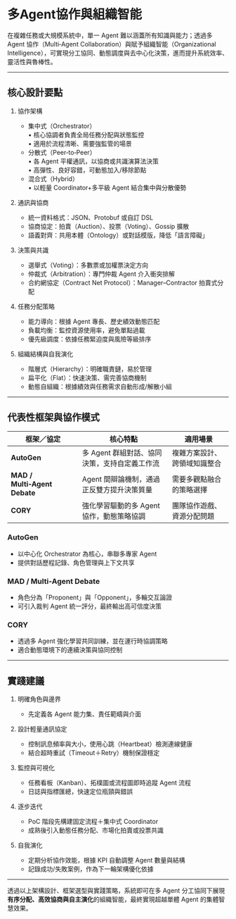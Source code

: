 # 多Agent協作與組織智能

在複雜任務或大規模系統中，單一 Agent 難以涵蓋所有知識與能力；透過多 Agent 協作（Multi‑Agent Collaboration）與賦予組織智能（Organizational Intelligence），可實現分工協同、動態調度與去中心化決策，進而提升系統效率、靈活性與魯棒性。  

---

## 核心設計要點

1. 協作架構  
   - 集中式（Orchestrator）  
     • 核心協調者負責全局任務分配與狀態監控  
     • 適用於流程清晰、需要強監管的場景  
   - 分散式（Peer‑to‑Peer）  
     • 各 Agent 平權通訊，以協商或共識演算法決策  
     • 高彈性、良好容錯，可動態加入/移除節點  
   - 混合式（Hybrid）  
     • 以輕量 Coordinator+多平級 Agent 結合集中與分散優勢  

2. 通訊與協商  
   - 統一資料格式：JSON、Protobuf 或自訂 DSL  
   - 協商協定：拍賣（Auction）、投票（Voting）、Gossip 擴散  
   - 語義對齊：共用本體（Ontology）或對話模版，降低「語言障礙」  

3. 決策與共識  
   - 選舉式（Voting）：多數票或加權票決定方向  
   - 仲裁式（Arbitration）：專門仲裁 Agent 介入衝突排解  
   - 合約網協定（Contract Net Protocol）：Manager–Contractor 拍賣式分配  

4. 任務分配策略  
   - 能力導向：根據 Agent 專長、歷史績效動態匹配  
   - 負載均衡：監控資源使用率，避免單點過載  
   - 優先級調度：依據任務緊迫度與風險等級排序  

5. 組織結構與自我演化  
   - 階層式（Hierarchy）：明確職責鏈，易於管理  
   - 扁平化（Flat）：快速決策、需完善協商機制  
   - 動態自組織：根據績效與任務需求自動形成/解散小組  

---

## 代表性框架與協作模式

| 框架／協定                           | 核心特點                                  | 適用場景                         |
| ----------------------------------- | ----------------------------------------- | ------------------------------- |
| **AutoGen**                    | 多 Agent 群組對話、協同決策，支持自定義工作流   | 複雜方案設計、跨領域知識整合     |
| **MAD / Multi‑Agent Debate**   | Agent 間辯論機制，通過正反雙方提升決策質量     | 需要多觀點融合的策略選擇         |
| **CORY**                       | 強化學習驅動的多 Agent 協作，動態策略協調     | 團隊協作遊戲、資源分配問題       |

### AutoGen  
- 以中心化 Orchestrator 為核心，串聯多專家 Agent  
- 提供對話歷程記錄、角色管理與上下文共享  

### MAD / Multi‑Agent Debate  
- 角色分為「Proponent」與「Opponent」，多輪交互論證  
- 可引入裁判 Agent 統一評分，最終輸出高可信度決策  

### CORY  
- 透過多 Agent 強化學習共同訓練，並在運行時協調策略  
- 適合動態環境下的連續決策與協同控制  

---

## 實踐建議

1. 明確角色與邊界  
   - 先定義各 Agent 能力集、責任範疇與介面  

2. 設計輕量通訊協定  
   - 控制訊息頻率與大小，使用心跳（Heartbeat）檢測連線健康  
   - 結合超時重試（Timeout＋Retry）機制保證穩定  

3. 監控與可視化  
   - 任務看板（Kanban）、拓樸圖或流程圖即時追蹤 Agent 流程  
   - 日誌與指標匯總，快速定位瓶頸與錯誤  

4. 逐步迭代  
   - PoC 階段先構建固定流程＋集中式 Coordinator  
   - 成熟後引入動態任務分配、市場化拍賣或投票共識  

5. 自我演化  
   - 定期分析協作效能，根據 KPI 自動調整 Agent 數量與結構  
   - 記錄成功/失敗案例，作為下一輪架構優化依據  

---

透過以上架構設計、框架選型與實踐策略，系統即可在多 Agent 分工協同下展現**有序分配、高效協商與自主演化**的組織智能，最終實現超越單體 Agent 的集體智慧效果。